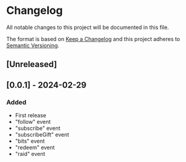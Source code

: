 # Changelog
All notable changes to this project will be documented in this file.

The format is based on [Keep a Changelog](http://keepachangelog.com/en/1.0.0/)
and this project adheres to [Semantic Versioning](http://semver.org/spec/v2.0.0.html).

## [Unreleased]
## [0.0.1] - 2024-02-29
### Added
- First release
- "follow" event
- "subscribe" event
- "subscribeGift" event
- "bits" event
- "redeem" event
- "raid" event
